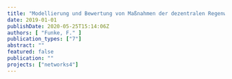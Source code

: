 ```yaml
---
title: "Modellierung und Bewertung von Maßnahmen der dezentralen Regenwasserbewirtschaftung anhand aktueller Planungsvarianten in Berlin-Pankow"
date: 2019-01-01
publishDate: 2020-05-25T15:14:06Z
authors: [ "Funke, F." ]
publication_types: ["7"]
abstract: ""
featured: false
publication: ""
projects: ["networks4"]
---
```


